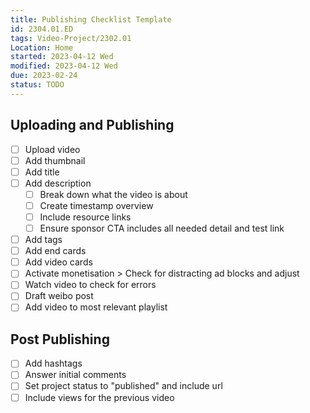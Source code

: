 ```yaml
---
title: Publishing Checklist Template
id: 2304.01.ED
tags: Video-Project/2302.01
Location: Home
started: 2023-04-12 Wed
modified: 2023-04-12 Wed
due: 2023-02-24 
status: TODO 
---
```

## Uploading and Publishing
- [ ] Upload video
- [ ] Add thumbnail
- [ ] Add title
- [ ] Add description
	- [ ] Break down what the video is about
	- [ ] Create timestamp overview
	- [ ] Include resource links
	- [ ] Ensure sponsor CTA includes all  needed detail and test link
- [ ] Add tags
- [ ] Add end cards
- [ ] Add video cards
- [ ] Activate monetisation > Check for distracting ad blocks and adjust
- [ ] Watch video to check for errors
- [ ] Draft weibo post
- [ ] Add video to most relevant playlist 
## Post Publishing
- [ ] Add hashtags
- [ ] Answer initial comments
- [ ] Set project status to "published" and include url
- [ ] Include views for the previous video